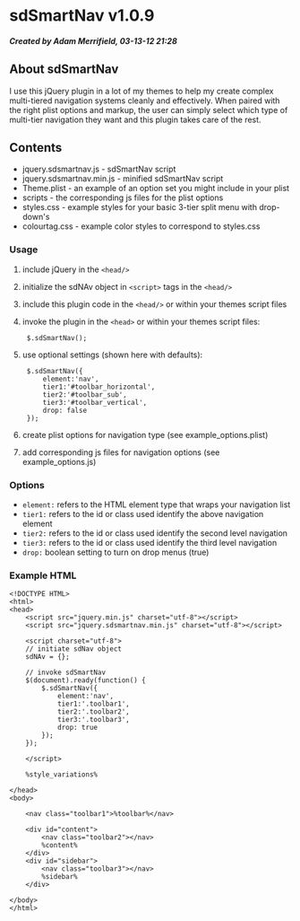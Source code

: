 # sdSmartNav v1.0.9 #
##### Created by Adam Merrifield, 03-13-12 21:28 #####

## About sdSmartNav ##

I use this jQuery plugin in a lot of my themes to help my create complex multi-tiered navigation systems cleanly and effectively. When paired with the right plist options and markup, the user can simply select which type of multi-tier navigation they want and this plugin takes care of the rest.

## Contents ##

* jquery.sdsmartnav.js - sdSmartNav script
* jquery.sdsmartnav.min.js - minified sdSmartNav script
* Theme.plist - an example of an option set you might include in your plist
* scripts - the corresponding js files for the plist options
* styles.css - example styles for your basic 3-tier split menu with drop-down's
* colourtag.css - example color styles to correspond to styles.css

### Usage ###

1. include jQuery in the `<head/>`
2. initialize the sdNAv object in `<script>` tags in the `<head/>`
3. include this plugin code in the `<head/>` or within your themes script files
4. invoke the plugin in the `<head>` or within your themes script files:
	
		$.sdSmartNav();
		
5. use optional settings (shown here with defaults):

		$.sdSmartNav({
			element:'nav',
			tier1:'#toolbar_horizontal',
	        tier2:'#toolbar_sub',
	        tier3:'#toolbar_vertical',
			drop: false
		});
		
6. create plist options for navigation type (see example_options.plist)
7. add corresponding js files for navigation options (see example_options.js)

### Options ###

* `element:` refers to the HTML element type that wraps your navigation list
* `tier1:` refers to the id or class used identify the above navigation element
* `tier2:` refers to the id or class used identify the second level navigation
* `tier3:` refers to the id or class used identify the third level navigation
* `drop:` boolean setting to turn on drop menus (true)

### Example HTML ###
	
	<!DOCTYPE HTML>
	<html>
	<head>
		<script src="jquery.min.js" charset="utf-8"></script>
		<script src="jquery.sdsmartnav.min.js" charset="utf-8"></script>
		
		<script charset="utf-8">
		// initiate sdNav object
		sdNAv = {};
		
		// invoke sdSmartNav
		$(document).ready(function() {
			$.sdSmartNav({
				element:'nav',
				tier1:'.toolbar1',
				tier2:'.toolbar2',
				tier3:'.toolbar3',
				drop: true
			});
		});

		</script>
		
		%style_variations%

	</head>
	<body>
	
		<nav class="toolbar1">%toolbar%</nav>
		
		<div id="content">
			<nav class="toolbar2"></nav>
			%content%
		</div>
		<div id="sidebar">
			<nav class="toolbar3"></nav>
			%sidebar%
		</div>

	</body>
	</html>